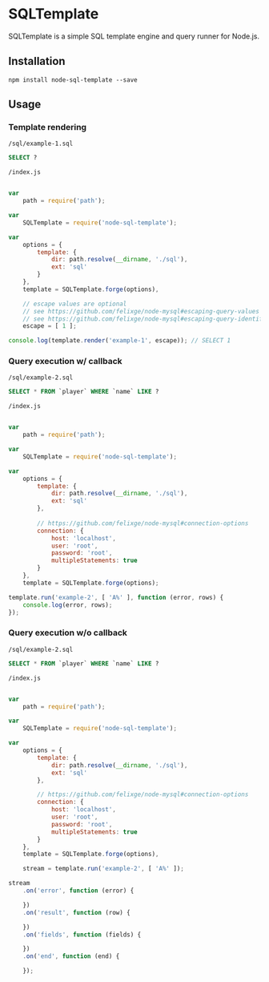 # SQLTemplate

SQLTemplate is a simple SQL template engine and query runner for Node.js.

## Installation

```
npm install node-sql-template --save
```

## Usage

### Template rendering

`/sql/example-1.sql`

```sql
SELECT ?
```

`/index.js`

```javascript

var
    path = require('path');

var
    SQLTemplate = require('node-sql-template');

var
    options = {
        template: {
            dir: path.resolve(__dirname, './sql'),
            ext: 'sql'
        }
    },
    template = SQLTemplate.forge(options),

    // escape values are optional
    // see https://github.com/felixge/node-mysql#escaping-query-values
    // see https://github.com/felixge/node-mysql#escaping-query-identifiers
    escape = [ 1 ];

console.log(template.render('example-1', escape)); // SELECT 1
```

### Query execution w/ callback

`/sql/example-2.sql`

```sql
SELECT * FROM `player` WHERE `name` LIKE ?
```

`/index.js`

```javascript

var
    path = require('path');

var
    SQLTemplate = require('node-sql-template');

var
    options = {
        template: {
            dir: path.resolve(__dirname, './sql'),
            ext: 'sql'
        },
        
        // https://github.com/felixge/node-mysql#connection-options
        connection: {
            host: 'localhost',
            user: 'root',
            password: 'root',
            multipleStatements: true
        }
    },
    template = SQLTemplate.forge(options);

template.run('example-2', [ 'A%' ], function (error, rows) {
    console.log(error, rows);
});
```

### Query execution w/o callback

`/sql/example-2.sql`

```sql
SELECT * FROM `player` WHERE `name` LIKE ?
```

`/index.js`

```javascript

var
    path = require('path');

var
    SQLTemplate = require('node-sql-template');

var
    options = {
        template: {
            dir: path.resolve(__dirname, './sql'),
            ext: 'sql'
        },

        // https://github.com/felixge/node-mysql#connection-options
        connection: {
            host: 'localhost',
            user: 'root',
            password: 'root',
            multipleStatements: true
        }
    },
    template = SQLTemplate.forge(options),

    stream = template.run('example-2', [ 'A%' ]);

stream
    .on('error', function (error) {

    })
    .on('result', function (row) {

    })
    .on('fields', function (fields) {

    })
    .on('end', function (end) {

    });
```
